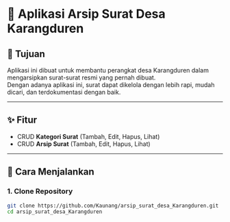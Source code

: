 # 📄 Aplikasi Arsip Surat Desa Karangduren

## 🎯 Tujuan
Aplikasi ini dibuat untuk membantu perangkat desa Karangduren dalam mengarsipkan surat-surat resmi yang pernah dibuat.  
Dengan adanya aplikasi ini, surat dapat dikelola dengan lebih rapi, mudah dicari, dan terdokumentasi dengan baik.

---

## ✨ Fitur
- CRUD **Kategori Surat** (Tambah, Edit, Hapus, Lihat)  
- CRUD **Arsip Surat** (Tambah, Edit, Hapus, Lihat)  

---

## 🚀 Cara Menjalankan

### 1. Clone Repository
```bash
git clone https://github.com/Kaunang/arsip_surat_desa_Karangduren.git
cd arsip_surat_desa_Karangduren

